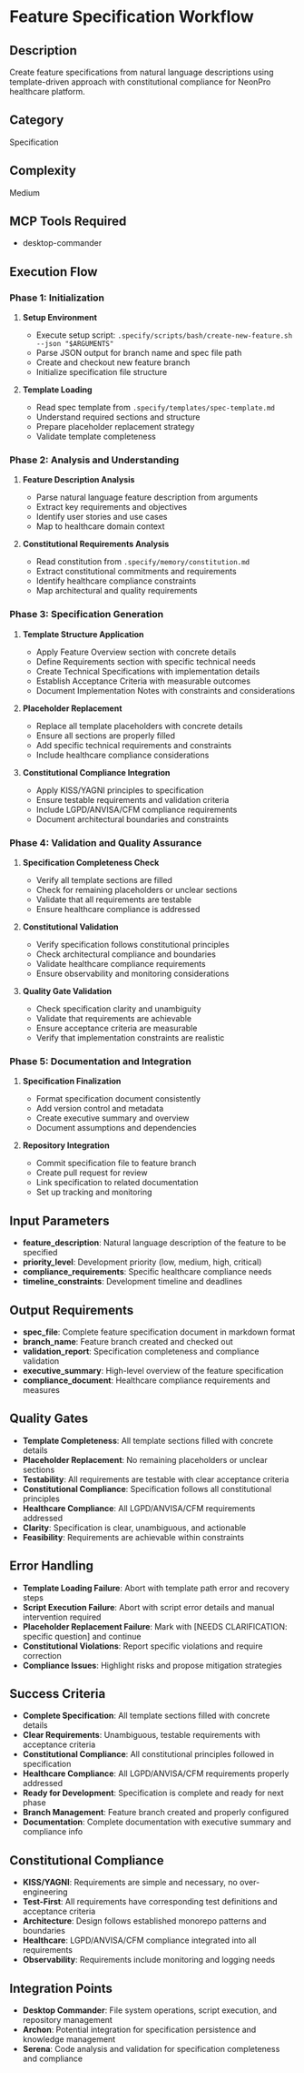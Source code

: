 # Feature Specification Workflow

## Description

Create feature specifications from natural language descriptions using template-driven approach with constitutional compliance for NeonPro healthcare platform.

## Category

Specification

## Complexity

Medium

## MCP Tools Required

- desktop-commander

## Execution Flow

### Phase 1: Initialization

1. **Setup Environment**
   - Execute setup script: `.specify/scripts/bash/create-new-feature.sh --json "$ARGUMENTS"`
   - Parse JSON output for branch name and spec file path
   - Create and checkout new feature branch
   - Initialize specification file structure

2. **Template Loading**
   - Read spec template from `.specify/templates/spec-template.md`
   - Understand required sections and structure
   - Prepare placeholder replacement strategy
   - Validate template completeness

### Phase 2: Analysis and Understanding

1. **Feature Description Analysis**
   - Parse natural language feature description from arguments
   - Extract key requirements and objectives
   - Identify user stories and use cases
   - Map to healthcare domain context

2. **Constitutional Requirements Analysis**
   - Read constitution from `.specify/memory/constitution.md`
   - Extract constitutional commitments and requirements
   - Identify healthcare compliance constraints
   - Map architectural and quality requirements

### Phase 3: Specification Generation

1. **Template Structure Application**
   - Apply Feature Overview section with concrete details
   - Define Requirements section with specific technical needs
   - Create Technical Specifications with implementation details
   - Establish Acceptance Criteria with measurable outcomes
   - Document Implementation Notes with constraints and considerations

2. **Placeholder Replacement**
   - Replace all template placeholders with concrete details
   - Ensure all sections are properly filled
   - Add specific technical requirements and constraints
   - Include healthcare compliance considerations

3. **Constitutional Compliance Integration**
   - Apply KISS/YAGNI principles to specification
   - Ensure testable requirements and validation criteria
   - Include LGPD/ANVISA/CFM compliance requirements
   - Document architectural boundaries and constraints

### Phase 4: Validation and Quality Assurance

1. **Specification Completeness Check**
   - Verify all template sections are filled
   - Check for remaining placeholders or unclear sections
   - Validate that all requirements are testable
   - Ensure healthcare compliance is addressed

2. **Constitutional Validation**
   - Verify specification follows constitutional principles
   - Check architectural compliance and boundaries
   - Validate healthcare compliance requirements
   - Ensure observability and monitoring considerations

3. **Quality Gate Validation**
   - Check specification clarity and unambiguity
   - Validate that requirements are achievable
   - Ensure acceptance criteria are measurable
   - Verify that implementation constraints are realistic

### Phase 5: Documentation and Integration

1. **Specification Finalization**
   - Format specification document consistently
   - Add version control and metadata
   - Create executive summary and overview
   - Document assumptions and dependencies

2. **Repository Integration**
   - Commit specification file to feature branch
   - Create pull request for review
   - Link specification to related documentation
   - Set up tracking and monitoring

## Input Parameters

- **feature_description**: Natural language description of the feature to be specified
- **priority_level**: Development priority (low, medium, high, critical)
- **compliance_requirements**: Specific healthcare compliance needs
- **timeline_constraints**: Development timeline and deadlines

## Output Requirements

- **spec_file**: Complete feature specification document in markdown format
- **branch_name**: Feature branch created and checked out
- **validation_report**: Specification completeness and compliance validation
- **executive_summary**: High-level overview of the feature specification
- **compliance_document**: Healthcare compliance requirements and measures

## Quality Gates

- **Template Completeness**: All template sections filled with concrete details
- **Placeholder Replacement**: No remaining placeholders or unclear sections
- **Testability**: All requirements are testable with clear acceptance criteria
- **Constitutional Compliance**: Specification follows all constitutional principles
- **Healthcare Compliance**: All LGPD/ANVISA/CFM requirements addressed
- **Clarity**: Specification is clear, unambiguous, and actionable
- **Feasibility**: Requirements are achievable within constraints

## Error Handling

- **Template Loading Failure**: Abort with template path error and recovery steps
- **Script Execution Failure**: Abort with script error details and manual intervention required
- **Placeholder Replacement Failure**: Mark with [NEEDS CLARIFICATION: specific question] and continue
- **Constitutional Violations**: Report specific violations and require correction
- **Compliance Issues**: Highlight risks and propose mitigation strategies

## Success Criteria

- **Complete Specification**: All template sections filled with concrete details
- **Clear Requirements**: Unambiguous, testable requirements with acceptance criteria
- **Constitutional Compliance**: All constitutional principles followed in specification
- **Healthcare Compliance**: All LGPD/ANVISA/CFM requirements properly addressed
- **Ready for Development**: Specification is complete and ready for next phase
- **Branch Management**: Feature branch created and properly configured
- **Documentation**: Complete documentation with executive summary and compliance info

## Constitutional Compliance

- **KISS/YAGNI**: Requirements are simple and necessary, no over-engineering
- **Test-First**: All requirements have corresponding test definitions and acceptance criteria
- **Architecture**: Design follows established monorepo patterns and boundaries
- **Healthcare**: LGPD/ANVISA/CFM compliance integrated into all requirements
- **Observability**: Requirements include monitoring and logging needs

## Integration Points

- **Desktop Commander**: File system operations, script execution, and repository management
- **Archon**: Potential integration for specification persistence and knowledge management
- **Serena**: Code analysis and validation for specification completeness and compliance
